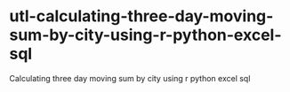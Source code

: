 # utl-calculating-three-day-moving-sum-by-city-using-r-python-excel-sql
Calculating three day moving sum by city using r python excel sql

